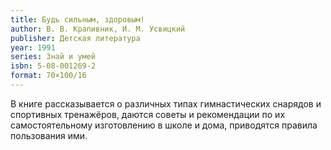 ```yaml
---
title: Будь сильным, здоровым!
author: В. В. Крапивник, И. М. Усвицкий
publisher: Детская литература
year: 1991
series: Знай и умей
isbn: 5-08-001269-2
format: 70×100/16
---
```


В книге рассказывается о различных типах гимнастических снарядов и спортивных тренажёров, даются советы и рекомендации по их самостоятельному изготовлению в школе и дома, приводятся правила пользования ими.
